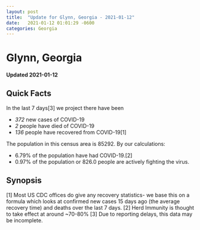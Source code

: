 ```yaml
---
layout: post
title:  "Update for Glynn, Georgia - 2021-01-12"
date:   2021-01-12 01:01:29 -0600
categories: Georgia
---
```


# Glynn, Georgia
#### Updated 2021-01-12

## Quick Facts

In the last 7 days[3] we project there have been
- *372* new cases of COVID-19
- *2* people have died of COVID-19
- *136* people have recovered from COVID-19[1]

The population in this census area is 85292. By our calculations:
- 6.79% of the population have had COVID-19.[2]
- 0.97% of the population or 826.0 people are actively fighting the virus.

## Synopsis




[1] Most US CDC offices do give any recovery statistics- we base this on a formula which looks at confirmed new cases
15 days ago (the average recovery time) and deaths over the last 7 days.
[2] Herd Immunity is thought to take effect at around ~70-80%
[3] Due to reporting delays, this data may be incomplete. 
    